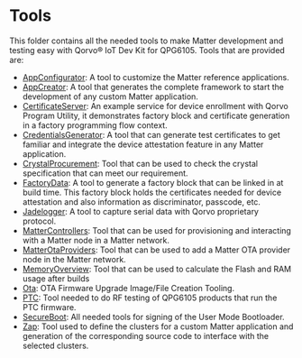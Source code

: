 # Tools

This folder contains all the needed tools to make Matter development and testing easy with Qorvo&reg; IoT Dev Kit for QPG6105. Tools that are
provided are:
* [AppConfigurator](AppConfigurator): A tool to customize the Matter reference applications.
* [AppCreator](AppCreator): A tool that generates the complete framework to start the development of any custom Matter
application.
* [CertificateServer](CertificateServer): An example service for device enrollment with Qorvo Program Utility, it
  demonstrates factory block and certificate generation in a factory programming flow context.
* [CredentialsGenerator](CredentialsGenerator): A tool that can generate test certificates to get familiar and integrate
the device attestation feature in any Matter application.
* [CrystalProcurement](CrystalProcurement): Tool that can be used to check the crystal specification that can meet our requirement.
* [FactoryData](FactoryData): A tool to generate a factory block that can be linked in at build time. This factory block
holds the certificates needed for device attestation and also information as discriminator, passcode, etc.
* [Jadelogger](Jadelogger): A tool to capture serial data with Qorvo proprietary protocol.
* [MatterControllers](MatterControllers): Tool that can be used for provisioning and interacting with a Matter node
in a Matter network.
* [MatterOtaProviders](MatterOtaProviders): Tool that can be used to add a Matter OTA provider node in the Matter network.
* [MemoryOverview](MemoryOverview): Tool that can be used to calculate the Flash and RAM usage after builds
* [Ota](Ota): OTA Firmware Upgrade Image/File Creation Tooling.
* [PTC](PTC): Tool needed to do RF testing of QPG6105 products that run the PTC firmware.
* [SecureBoot](SecureBoot): All needed tools for signing of the User Mode Bootloader.
* [Zap](Zap): Tool used to define the clusters for a custom Matter application and generation of the corresponding source
code to interface with the selected clusters.
